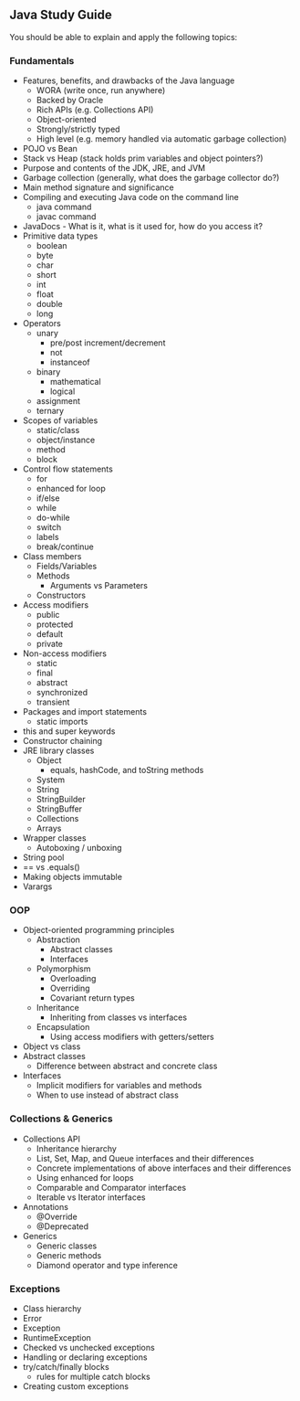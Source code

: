 ## Java Study Guide

You should be able to explain and apply the following topics:

### Fundamentals

- Features, benefits, and drawbacks of the Java language
  - WORA (write once, run anywhere)
  - Backed by Oracle
  - Rich APIs (e.g. Collections API)
  - Object-oriented
  - Strongly/strictly typed
  - High level (e.g. memory handled via automatic garbage collection)
- POJO vs Bean
- Stack vs Heap (stack holds prim variables and object pointers?)
- Purpose and contents of the JDK, JRE, and JVM
- Garbage collection (generally, what does the garbage collector do?)
- Main method signature and significance
- Compiling and executing Java code on the command line
  - java command
  - javac command
- JavaDocs - What is it, what is it used for, how do you access it?
- Primitive data types
  - boolean
  - byte
  - char
  - short
  - int
  - float
  - double
  - long
- Operators
  - unary
    - pre/post increment/decrement
    - not
    - instanceof
  - binary
    - mathematical
    - logical
  - assignment
  - ternary
- Scopes of variables
  - static/class
  - object/instance
  - method
  - block
- Control flow statements
  - for
  - enhanced for loop
  - if/else
  - while
  - do-while
  - switch
  - labels
  - break/continue
- Class members
  - Fields/Variables
  - Methods
    - Arguments vs Parameters
  - Constructors
- Access modifiers
  - public
  - protected
  - default
  - private
- Non-access modifiers
  - static
  - final
  - abstract
  - synchronized
  - transient
- Packages and import statements
  - static imports
- this and super keywords
- Constructor chaining
- JRE library classes
  - Object
    - equals, hashCode, and toString methods
  - System
  - String
  - StringBuilder
  - StringBuffer
  - Collections
  - Arrays
- Wrapper classes
  - Autoboxing / unboxing
- String pool
- == vs .equals()
- Making objects immutable
- Varargs

### OOP

- Object-oriented programming principles
  - Abstraction
    - Abstract classes
    - Interfaces
  - Polymorphism
    - Overloading
    - Overriding
    - Covariant return types
  - Inheritance
    - Inheriting from classes vs interfaces
  - Encapsulation
    - Using access modifiers with getters/setters
- Object vs class
- Abstract classes
  - Difference between abstract and concrete class
- Interfaces
  - Implicit modifiers for variables and methods
  - When to use instead of abstract class

### Collections & Generics

- Collections API
  - Inheritance hierarchy
  - List, Set, Map, and Queue interfaces and their differences
  - Concrete implementations of above interfaces and their differences
  - Using enhanced for loops
  - Comparable and Comparator interfaces
  - Iterable vs Iterator interfaces
- Annotations
  - @Override
  - @Deprecated
- Generics
  - Generic classes
  - Generic methods
  - Diamond operator and type inference

### Exceptions

- Class hierarchy
- Error
- Exception
- RuntimeException
- Checked vs unchecked exceptions
- Handling or declaring exceptions
- try/catch/finally blocks
  - rules for multiple catch blocks
- Creating custom exceptions
